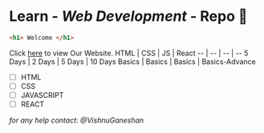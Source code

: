 # Learn - *Web Development* - Repo :wave:
```html
<h1> Welcome </h1>
```
Click [here](https://vishnuganeshan.github.io/) to view Our Website.
HTML | CSS | JS | React
-- | -- | -- | --
5 Days | 2 Days | 5 Days | 10 Days
Basics | Basics | Basics | Basics-Advance

- [ ] HTML
- [ ] CSS
- [ ] JAVASCRIPT
- [ ] REACT

_for any help contact: @VishnuGaneshan_
